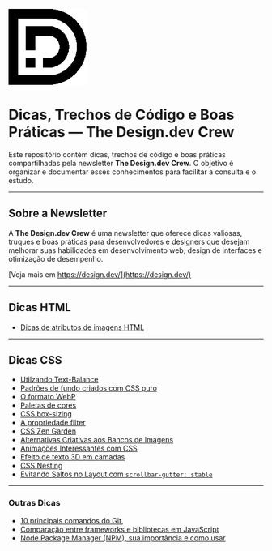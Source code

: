 ![logo design.dev](design-dev-logo2.png)

# Dicas, Trechos de Código e Boas Práticas — The Design.dev Crew


Este repositório contém dicas, trechos de código e boas práticas compartilhadas pela newsletter **The Design.dev Crew**. O objetivo é organizar e documentar esses conhecimentos para facilitar a consulta e o estudo.

---

## **Sobre a Newsletter**
A **The Design.dev Crew** é uma newsletter que oferece dicas valiosas, truques e boas práticas para desenvolvedores e designers que desejam melhorar suas habilidades em desenvolvimento web, design de interfaces e otimização de desempenho.

[Veja mais em https://design.dev/](https://design.dev/)

---

## Dicas HTML

- [Dicas de atributos de imagens HTML](atributos-para-carregamentos-de-imagens.md)


---

## Dicas CSS

- [Utilzando Text-Balance](text-balance.md)
- [Padrões de fundo criados com CSS puro](padroes-css.md)
- [O formato WebP](webp.md)
- [Paletas de cores](temas.md)
- [CSS box-sizing](box-sizing.md)
- [A propriedade filter](filter.md)
- [CSS Zen Garden](zengarden.md)
- [Alternativas Criativas aos Bancos de Imagens](banco-imagens.md)
- [Animações Interessantes com CSS](animacao.md)
- [Efeito de texto 3D em camadas](camadas.md)
- [CSS Nesting](css-nesting.md)
- [Evitando Saltos no Layout com `scrollbar-gutter: stable`](scrollbar-gutter.md)


---

### Outras Dicas

- [10 principais comandos do Git,](comandos-git.md)
- [Comparação entre frameworks e bibliotecas em JavaScript](comparacao.md)
- [Node Package Manager (NPM), sua importância e como usar](node.md)

